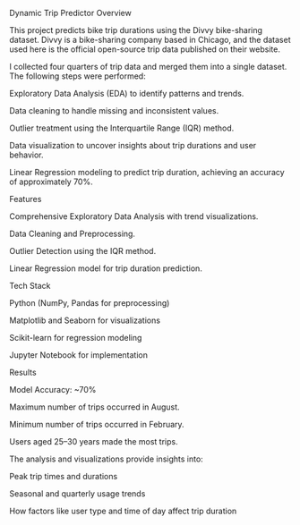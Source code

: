 Dynamic Trip Predictor
Overview

This project predicts bike trip durations using the Divvy bike-sharing dataset. Divvy is a bike-sharing company based in Chicago, and the dataset used here is the official open-source trip data published on their website.

I collected four quarters of trip data and merged them into a single dataset. The following steps were performed:

Exploratory Data Analysis (EDA) to identify patterns and trends.

Data cleaning to handle missing and inconsistent values.

Outlier treatment using the Interquartile Range (IQR) method.

Data visualization to uncover insights about trip durations and user behavior.

Linear Regression modeling to predict trip duration, achieving an accuracy of approximately 70%.

Features

Comprehensive Exploratory Data Analysis with trend visualizations.

Data Cleaning and Preprocessing.

Outlier Detection using the IQR method.

Linear Regression model for trip duration prediction.

Tech Stack

Python (NumPy, Pandas for preprocessing)

Matplotlib and Seaborn for visualizations

Scikit-learn for regression modeling

Jupyter Notebook for implementation

Results

Model Accuracy: ~70%

Maximum number of trips occurred in August.

Minimum number of trips occurred in February.

Users aged 25–30 years made the most trips.

The analysis and visualizations provide insights into:

Peak trip times and durations

Seasonal and quarterly usage trends

How factors like user type and time of day affect trip duration
